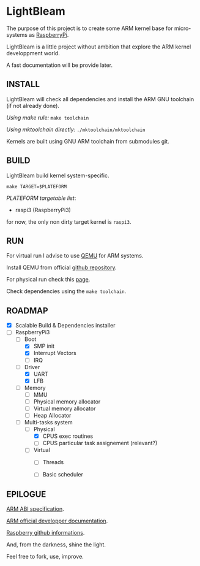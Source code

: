 # LightBleam

The purpose of this project is to create some ARM kernel base for micro-systems as [RaspberryPi](https://fr.wikipedia.org/wiki/Raspberry_Pi).

LightBleam is a little project without ambition that explore the ARM kernel developpment world.

A fast documentation will be provide later.

## INSTALL

LightBleam will check all dependencies and install the ARM GNU toolchain (if not already done).

_Using make rule:_ `make toolchain`

_Using mktoolchain directly:_ `./mktoolchain/mktoolchain`

Kernels are built using GNU ARM toolchain from submodules git.

## BUILD

LightBleam build kernel system-specific.

`make TARGET=$PLATEFORM`

*PLATEFORM targetable list*:
  - raspi3 (RaspberryPi3)

for now, the only non dirty target kernel is `raspi3`.

## RUN

For virtual run I advise to use [QEMU](https://www.qemu.org/docs/master/qemu-doc.html) for ARM systems.

Install QEMU from official [github repository](https://github.com/qemu/qemu).

For physical run check this [page](https://wiki.osdev.org/Raspberry_Pi_Bare_Bones#Testing_your_operating_system_.28Real_Hardware.29).

Check dependencies using the `make toolchain`.

## ROADMAP

- [X] Scalable Build & Dependencies installer
- [ ] RaspberryPi3
  - [ ] Boot
    - [X] SMP init
    - [X] Interrupt Vectors
    - [ ] IRQ
  - [ ] Driver
    - [X] UART 
    - [X] LFB
  - [ ] Memory
    - [ ] MMU
    - [ ] Physical memory allocator
    - [ ] Virtual memory allocator
    - [ ] Heap Allocator
  - [ ] Multi-tasks system
    - [ ] Physical
      - [X] CPUS exec routines
      - [ ] CPUS particular task assignement (relevant?)
    - [ ] Virtual
      - [ ] Threads
      - [ ] Basic scheduler



## EPILOGUE

[ARM ABI specification](http://infocenter.arm.com/help/index.jsp?topic=/com.arm.doc.ihi0042f/index.html).

[ARM official developper documentation](https://developer.arm.com/docs).

[Raspberry github informations](https://github.com/raspberrypi/firmware/wiki/).

And, from the darkness, shine the light.

Feel free to fork, use, improve.
